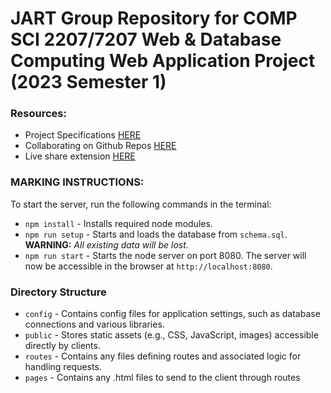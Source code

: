 # JART Group Repository for COMP SCI 2207/7207 Web & Database Computing Web Application Project (2023 Semester 1)


### Resources:

- Project Specifications [HERE](https://myuni.adelaide.edu.au/courses/85266/pages/2023-web-application-group-project-specification)
- Collaborating on Github Repos [HERE](https://docs.github.com/en/pull-requests/collaborating-with-pull-requests)
- Live share extension [HERE](https://code.visualstudio.com/learn/collaboration/live-share)


### MARKING INSTRUCTIONS:

To start the server, run the following commands in the terminal:
 - ``npm install`` - Installs required node modules.
 - ``npm run setup`` - Starts and loads the database from `schema.sql`. **WARNING:** *All existing data will be lost.*
 - ``npm run start`` - Starts the node server on port 8080.
The server will now be accessible in the browser at ``http://localhost:8080``.


### Directory Structure

 - `config` - Contains config files for application settings, such as database connections and various libraries.
 - `public` - Stores static assets (e.g., CSS, JavaScript, images) accessible directly by clients.
 - `routes` - Contains any files defining routes and associated logic for handling requests.
 - `pages`  - Contains any .html files to send to the client through routes

